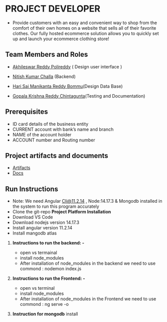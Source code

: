 # PROJECT DEVELOPER


- Provide customers with an easy and convenient way to shop from the comfort of their own homes on a website that sells all of their favorite clothes. Our fully hosted ecommerce solution allows you to quickly set up and launch your ecommerce clothing store!

## Team Members and Roles

* [Akhileswar Reddy Polireddy](https://github.com/AKHIL1399/-CIS641-HW2-POLIREDDY) ( Design user interface )

* [Nitish Kumar Challa](https://github.com/nitishchalla/CIS641-HW2-CHALLA/) (Backend)

* [Hari Sai Manikanta Reddy Bommu](https://github.com/killuagon/CIS641-HW2-BOMMU/)(Design Data Base)

* [Gopala Krishna Reddy Chintagunta](https://github.com/gopalreddy07/CIS641-HW2-CHINTAGUNTA/)(Testing and Documentation)


## Prerequisites
* ID card details of the business entity
* CURRENT account with bank’s name and branch
* NAME of the account holder
* ACCOUNT number and Routing number

## Project artifacts and documents

* [Artifacts](https://github.com/AKHIL1399/GVSU-CIS641-PROJECT_DEVELOPERS/tree/master/artifacts)
* [Docs](https://github.com/AKHIL1399/GVSU-CIS641-PROJECT_DEVELOPERS/tree/master/docs)

## Run Instructions

* Note: We need Angular Cli@11.2.14 , Node:14.17.3 & Mongodb installed in the system to run this program accurately
* Clone the git-repo
**Project Platform Installation**
* Download VS Code
* Download nodejs version 14.17.3 
* Install angular version 11.2.14
* Install mangodb atlas 

1. **Instructions to run the backend: -** 
    * open vs termainal 
    * install node_modules 
    * After installation of node_modules in the  backend we need to use
      commond : nodemon index.js 

2. **Instructions to run the Frontend: -**
     * open vs terminal
    * install node_modules 
    * After installation of node_modules in the  Frontend we need to use commond : ng serve -o
3. **Instruction for mongodb**
    install 
    

 